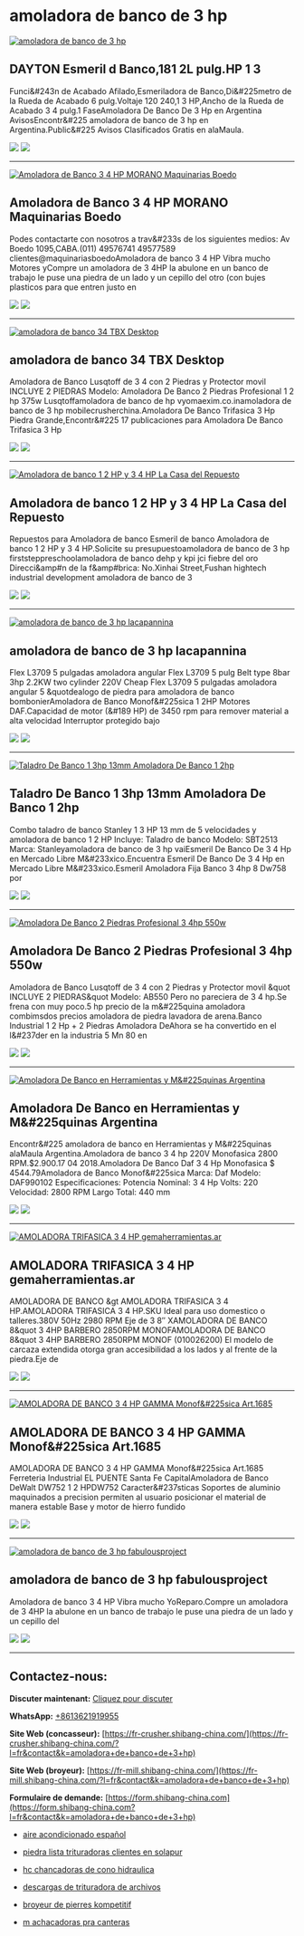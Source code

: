 # amoladora de banco de 3 hp

<a href="https://swt.shibang-china.com/?l=fr&img&k=amoladora+de+banco+de+3+hp" target="_blank">![amoladora de banco de 3 hp](http://static.shibang-china.com/all-800x300/1065.jpg)</a>

## DAYTON Esmeril d Banco,181 2L pulg.HP 1 3
Funci&#243n de Acabado Afilado,Esmeriladora de Banco,Di&#225metro de la Rueda de Acabado 6 pulg.Voltaje 120 240,1 3 HP,Ancho de la Rueda de Acabado 3 4 pulg.1 FaseAmoladora De Banco De 3 Hp en Argentina AvisosEncontr&#225 amoladora de banco de 3 hp en Argentina.Public&#225 Avisos Clasificados Gratis en alaMaula.


<a href="https://whatsapp.shibangsoft.com/WhatsApp.php" target="_blank" title="WhatsApp">![](http://static.shibang-china.com/icon/whatsapp.png)</a> <a href="https://swt.shibang-china.com/?l=fr&icon&k=amoladora+de+banco+de+3+hp" target="_blank">![](http://static.shibang-china.com/icon/chat-fr.png)</a>

---

<a href="https://swt.shibang-china.com/?l=fr&img&k=amoladora+de+banco+de+3+hp" target="_blank">![Amoladora de Banco 3 4 HP MORANO Maquinarias Boedo](http://static.shibang-china.com/all-800x300/944.jpg)</a>

## Amoladora de Banco 3 4 HP MORANO Maquinarias Boedo
Podes contactarte con nosotros a trav&#233s de los siguientes medios: Av Boedo 1095,CABA.(011) 49576741 49577589 clientes@maquinariasboedoAmoladora de banco 3 4 HP Vibra mucho Motores yCompre un amoladora de 3 4HP la abulone en un banco de trabajo le puse una piedra de un lado y un cepillo del otro (con bujes plasticos para que entren justo en


<a href="https://whatsapp.shibangsoft.com/WhatsApp.php" target="_blank" title="WhatsApp">![](http://static.shibang-china.com/icon/whatsapp.png)</a> <a href="https://swt.shibang-china.com/?l=fr&icon&k=amoladora+de+banco+de+3+hp" target="_blank">![](http://static.shibang-china.com/icon/chat-fr.png)</a>

---

<a href="https://swt.shibang-china.com/?l=fr&img&k=amoladora+de+banco+de+3+hp" target="_blank">![amoladora de banco 34 TBX Desktop](http://static.shibang-china.com/all-800x300/1190.jpg)</a>

## amoladora de banco 34 TBX Desktop
Amoladora de Banco Lusqtoff de 3 4 con 2 Piedras y Protector movil INCLUYE 2 PIEDRAS Modelo: Amoladora De Banco 2 Piedras Profesional 1 2 hp 375w Lusqtoffamoladora de banco de hp vyomaexim.co.inamoladora de banco de 3 hp mobilecrusherchina.Amoladora De Banco Trifasica 3 Hp Piedra Grande,Encontr&#225 17 publicaciones para Amoladora De Banco Trifasica 3 Hp


<a href="https://whatsapp.shibangsoft.com/WhatsApp.php" target="_blank" title="WhatsApp">![](http://static.shibang-china.com/icon/whatsapp.png)</a> <a href="https://swt.shibang-china.com/?l=fr&icon&k=amoladora+de+banco+de+3+hp" target="_blank">![](http://static.shibang-china.com/icon/chat-fr.png)</a>

---

<a href="https://swt.shibang-china.com/?l=fr&img&k=amoladora+de+banco+de+3+hp" target="_blank">![Amoladora de banco 1 2 HP y 3 4 HP La Casa del Repuesto](http://static.shibang-china.com/all-800x300/1025.jpg)</a>

## Amoladora de banco 1 2 HP y 3 4 HP La Casa del Repuesto
Repuestos para Amoladora de banco Esmeril de banco Amoladora de banco 1 2 HP y 3 4 HP.Solicite su presupuestoamoladora de banco de 3 hp firststeppreschoolamoladora de banco dehp y kpi jci fiebre del oro Direcci&amp#n de la f&amp#brica: No.Xinhai Street,Fushan hightech industrial development amoladora de banco de 3


<a href="https://whatsapp.shibangsoft.com/WhatsApp.php" target="_blank" title="WhatsApp">![](http://static.shibang-china.com/icon/whatsapp.png)</a> <a href="https://swt.shibang-china.com/?l=fr&icon&k=amoladora+de+banco+de+3+hp" target="_blank">![](http://static.shibang-china.com/icon/chat-fr.png)</a>

---

<a href="https://swt.shibang-china.com/?l=fr&img&k=amoladora+de+banco+de+3+hp" target="_blank">![amoladora de banco de 3 hp lacapannina](http://static.shibang-china.com/all-800x300/390.jpg)</a>

## amoladora de banco de 3 hp lacapannina
Flex L3709 5 pulgadas amoladora angular Flex L3709 5 pulg Belt type 8bar 3hp 2.2KW two cylinder 220V Cheap Flex L3709 5 pulgadas amoladora angular 5 &quotdealogo de piedra para amoladora de banco bombonierAmoladora de Banco Monof&#225sica 1 2HP Motores DAF.Capacidad de motor (&#189 HP) de 3450 rpm para remover material a alta velocidad Interruptor protegido bajo


<a href="https://whatsapp.shibangsoft.com/WhatsApp.php" target="_blank" title="WhatsApp">![](http://static.shibang-china.com/icon/whatsapp.png)</a> <a href="https://swt.shibang-china.com/?l=fr&icon&k=amoladora+de+banco+de+3+hp" target="_blank">![](http://static.shibang-china.com/icon/chat-fr.png)</a>

---

<a href="https://swt.shibang-china.com/?l=fr&img&k=amoladora+de+banco+de+3+hp" target="_blank">![Taladro De Banco 1 3hp 13mm Amoladora De Banco 1 2hp](http://static.shibang-china.com/all-800x300/666.jpg)</a>

## Taladro De Banco 1 3hp 13mm Amoladora De Banco 1 2hp
Combo taladro de banco Stanley 1 3 HP 13 mm de 5 velocidades y amoladora de banco 1 2 HP Incluye: Taladro de banco Modelo: SBT2513 Marca: Stanleyamoladora de banco de 3 hp vaiEsmeril De Banco De 3 4 Hp en Mercado Libre M&#233xico.Encuentra Esmeril De Banco De 3 4 Hp en Mercado Libre M&#233xico.Esmeril Amoladora Fija Banco 3 4hp 8 Dw758 por


<a href="https://whatsapp.shibangsoft.com/WhatsApp.php" target="_blank" title="WhatsApp">![](http://static.shibang-china.com/icon/whatsapp.png)</a> <a href="https://swt.shibang-china.com/?l=fr&icon&k=amoladora+de+banco+de+3+hp" target="_blank">![](http://static.shibang-china.com/icon/chat-fr.png)</a>

---

<a href="https://swt.shibang-china.com/?l=fr&img&k=amoladora+de+banco+de+3+hp" target="_blank">![Amoladora De Banco 2 Piedras Profesional 3 4hp 550w](http://static.shibang-china.com/all-800x300/1344.jpg)</a>

## Amoladora De Banco 2 Piedras Profesional 3 4hp 550w
Amoladora de Banco Lusqtoff de 3 4 con 2 Piedras y Protector movil &quot INCLUYE 2 PIEDRAS&quot Modelo: AB550 Pero no pareciera de 3 4 hp.Se frena con muy poco.5 hp precio de la m&#225quina amoladora combimsdos precios amoladora de piedra lavadora de arena.Banco Industrial 1 2 Hp + 2 Piedras Amoladora DeAhora se ha convertido en el l&#237der en la industria 5 Mn 80 en


<a href="https://whatsapp.shibangsoft.com/WhatsApp.php" target="_blank" title="WhatsApp">![](http://static.shibang-china.com/icon/whatsapp.png)</a> <a href="https://swt.shibang-china.com/?l=fr&icon&k=amoladora+de+banco+de+3+hp" target="_blank">![](http://static.shibang-china.com/icon/chat-fr.png)</a>

---

<a href="https://swt.shibang-china.com/?l=fr&img&k=amoladora+de+banco+de+3+hp" target="_blank">![Amoladora De Banco en Herramientas y M&#225quinas Argentina](http://static.shibang-china.com/all-800x300/61.jpg)</a>

## Amoladora De Banco en Herramientas y M&#225quinas Argentina
Encontr&#225 amoladora de banco en Herramientas y M&#225quinas alaMaula Argentina.Amoladora de banco 3 4 hp 220V Monofasica 2800 RPM.$2.900.17 04 2018.Amoladora De Banco Daf 3 4 Hp Monofasica $ 4544.79Amoladora de Banco Monof&#225sica Marca: Daf Modelo: DAF990102 Especificaciones: Potencia Nominal: 3 4 Hp Volts: 220 Velocidad: 2800 RPM Largo Total: 440 mm


<a href="https://whatsapp.shibangsoft.com/WhatsApp.php" target="_blank" title="WhatsApp">![](http://static.shibang-china.com/icon/whatsapp.png)</a> <a href="https://swt.shibang-china.com/?l=fr&icon&k=amoladora+de+banco+de+3+hp" target="_blank">![](http://static.shibang-china.com/icon/chat-fr.png)</a>

---

<a href="https://swt.shibang-china.com/?l=fr&img&k=amoladora+de+banco+de+3+hp" target="_blank">![AMOLADORA TRIFASICA 3 4 HP gemaherramientas.ar](http://static.shibang-china.com/all-800x300/753.jpg)</a>

## AMOLADORA TRIFASICA 3 4 HP gemaherramientas.ar
AMOLADORA DE BANCO &gt AMOLADORA TRIFASICA 3 4 HP.AMOLADORA TRIFASICA 3 4 HP.SKU Ideal para uso domestico o talleres.380V 50Hz 2980 RPM Eje de 3 8″ XAMOLADORA DE BANCO 8&quot 3 4HP BARBERO 2850RPM MONOFAMOLADORA DE BANCO 8&quot 3 4HP BARBERO 2850RPM MONOF (010026200) El modelo de carcaza extendida otorga gran accesibilidad a los lados y al frente de la piedra.Eje de


<a href="https://whatsapp.shibangsoft.com/WhatsApp.php" target="_blank" title="WhatsApp">![](http://static.shibang-china.com/icon/whatsapp.png)</a> <a href="https://swt.shibang-china.com/?l=fr&icon&k=amoladora+de+banco+de+3+hp" target="_blank">![](http://static.shibang-china.com/icon/chat-fr.png)</a>

---

<a href="https://swt.shibang-china.com/?l=fr&img&k=amoladora+de+banco+de+3+hp" target="_blank">![AMOLADORA DE BANCO 3 4 HP GAMMA Monof&#225sica Art.1685](http://static.shibang-china.com/all-800x300/342.jpg)</a>

## AMOLADORA DE BANCO 3 4 HP GAMMA Monof&#225sica Art.1685
AMOLADORA DE BANCO 3 4 HP GAMMA Monof&#225sica Art.1685 Ferreteria Industrial EL PUENTE Santa Fe CapitalAmoladora de Banco DeWalt DW752 1 2 HPDW752 Caracter&#237sticas Soportes de aluminio maquinados a precision permiten al usuario posicionar el material de manera estable Base y motor de hierro fundido


<a href="https://whatsapp.shibangsoft.com/WhatsApp.php" target="_blank" title="WhatsApp">![](http://static.shibang-china.com/icon/whatsapp.png)</a> <a href="https://swt.shibang-china.com/?l=fr&icon&k=amoladora+de+banco+de+3+hp" target="_blank">![](http://static.shibang-china.com/icon/chat-fr.png)</a>

---

<a href="https://swt.shibang-china.com/?l=fr&img&k=amoladora+de+banco+de+3+hp" target="_blank">![amoladora de banco de 3 hp fabulousproject](http://static.shibang-china.com/all-800x300/599.jpg)</a>

## amoladora de banco de 3 hp fabulousproject
Amoladora de banco 3 4 HP Vibra mucho YoReparo.Compre un amoladora de 3 4HP la abulone en un banco de trabajo le puse una piedra de un lado y un cepillo del

<a href="https://whatsapp.shibangsoft.com/WhatsApp.php" target="_blank" title="WhatsApp">![](http://static.shibang-china.com/icon/whatsapp.png)</a> <a href="https://swt.shibang-china.com/?l=fr&icon&k=amoladora+de+banco+de+3+hp" target="_blank">![](http://static.shibang-china.com/icon/chat-fr.png)</a>

---
## Contactez-nous:

**Discuter maintenant:** [Cliquez pour discuter](https://swt.shibang-china.com?l=fr&contact&k=amoladora+de+banco+de+3+hp)

**WhatsApp:**  [+8613621919955](https://whatsapp.shibangsoft.com/WhatsApp.php)

**Site Web (concasseur):** [https://fr-crusher.shibang-china.com/](https://fr-crusher.shibang-china.com/?l=fr&contact&k=amoladora+de+banco+de+3+hp)

**Site Web (broyeur):** [https://fr-mill.shibang-china.com/](https://fr-mill.shibang-china.com/?l=fr&contact&k=amoladora+de+banco+de+3+hp)

**Formulaire de demande:** [https://form.shibang-china.com](https://form.shibang-china.com?l=fr&contact&k=amoladora+de+banco+de+3+hp)

* [aire acondicionado español](../64/aire%20acondicionado%20espa%C3%B1ol.md)

* [piedra lista trituradoras clientes en solapur](../62/piedra%20lista%20trituradoras%20clientes%20en%20solapur.md)

* [hc chancadoras de cono hidraulica](../63/hc%20chancadoras%20de%20cono%20hidraulica.md)

* [descargas de trituradora de archivos](../64/descargas%20de%20trituradora%20de%20archivos.md)

* [broyeur de pierres kompetitif](../65/broyeur%20de%20pierres%20kompetitif.md)

* [m achacadoras pra canteras](../64/m%20achacadoras%20pra%20canteras.md)